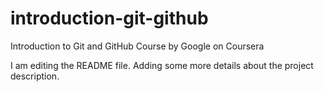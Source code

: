 # introduction-git-github
Introduction to Git and GitHub Course by Google on Coursera

I am editing the README file. Adding some more details about the project description.
